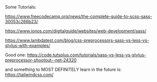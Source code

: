 Some Tutorials:


https://www.freecodecamp.org/news/the-complete-guide-to-scss-sass-30053c266b23/

https://www.ionos.com/digitalguide/websites/web-development/sass/

https://www.lambdatest.com/blog/css-preprocessors-sass-vs-less-vs-stylus-with-examples/

Good one:
https://code.tutsplus.com/tutorials/sass-vs-less-vs-stylus-preprocessor-shootout--net-24320


and something to MOST DEFINITELY learn in the future is:
https://tailwindcss.com/